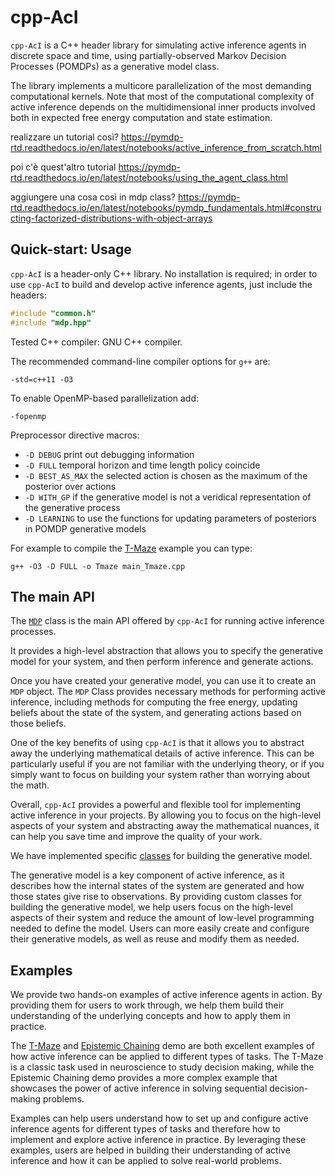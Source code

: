 # cpp-AcI
``cpp-AcI`` is a C++ header library for simulating active inference agents in
discrete space and time, using partially-observed Markov Decision Processes
(POMDPs) as a generative model class.

The library implements a multicore parallelization of the most demanding computational kernels. Note that most of the computational complexity of active inference depends on the multidimensional inner products involved both in expected free energy computation and state estimation.

realizzare un tutorial così? https://pymdp-rtd.readthedocs.io/en/latest/notebooks/active_inference_from_scratch.html

poi c'è quest'altro tutorial https://pymdp-rtd.readthedocs.io/en/latest/notebooks/using_the_agent_class.html

aggiungere una cosa così in mdp class? https://pymdp-rtd.readthedocs.io/en/latest/notebooks/pymdp_fundamentals.html#constructing-factorized-distributions-with-object-arrays

## Quick-start: Usage
``cpp-AcI`` is a header-only C++ library. No installation is required; in order to use ``cpp-AcI`` to build and develop active inference agents, just include the headers:

```c++
#include "common.h"
#include "mdp.hpp"
```

Tested C++ compiler: GNU C++ compiler.

The recommended command-line compiler options for `g++` are:

`-std=c++11 -O3`

To enable OpenMP-based parallelization add:

`-fopenmp`

Preprocessor directive macros:
- `-D DEBUG` print out debugging information
- `-D FULL` temporal horizon and time length policy coincide
- `-D BEST_AS_MAX` the selected action is chosen as the maximum of the posterior over actions
- `-D WITH_GP` if the generative model is not a veridical representation of the generative process
- `-D LEARNING` to use the functions for updating parameters of posteriors in POMDP generative models

For example to compile the [T-Maze](doc/tmaze_doc/tmaze.md) example you can type:

`g++ -O3 -D FULL -o Tmaze main_Tmaze.cpp`

## The main API

The [`MDP`](doc/mdp_class.md) class is the main API offered by ``cpp-AcI`` for running active inference processes.

It provides a high-level abstraction that allows you to specify the generative model for your system, and then perform inference and generate actions.

Once you have created your generative model, you can use it to create an `MDP` object. The `MDP` Class provides necessary methods for performing active inference, including methods for computing the free energy, updating beliefs about the state of the system, and generating actions based on those beliefs.

One of the key benefits of using ``cpp-AcI`` is that it allows you to abstract away the underlying mathematical details of active inference. This can be particularly useful if you are not familiar with the underlying theory, or if you simply want to focus on building your system rather than worrying about the math.

Overall, ``cpp-AcI`` provides a powerful and flexible tool for implementing active inference in your projects. By allowing you to focus on the high-level aspects of your system and abstracting away the mathematical nuances, it can help you save time and improve the quality of your work.

We have implemented specific [classes](doc/generative_model_classes.md) for building the generative model.

The generative model is a key component of active inference, as it describes how the internal states of the system are generated and how those states give rise to observations. By providing custom classes for building the generative model, we help users focus on the high-level aspects of their system and reduce the amount of low-level programming needed to define the model. Users can more easily create and configure their generative models, as well as reuse and modify them as needed.

## Examples

We provide two hands-on examples of active inference agents in action. By providing them for users to work through, we help them build their understanding of the underlying concepts and how to apply them in practice.

The [T-Maze](doc/tmaze_doc/tmaze.md) and [Epistemic Chaining](doc/cue_chaining_doc/cue_chaining.md) demo are both excellent examples of how active inference can be applied to different types of tasks. The T-Maze is a classic task used in neuroscience to study decision making, while the Epistemic Chaining demo provides a more complex example that showcases the power of active inference in solving sequential decision-making problems.

Examples can help users understand how to set up and configure active inference agents for different types of tasks and therefore how to implement and explore active inference in practice. By leveraging these examples, users are helped in building their understanding of active inference and how it can be applied to solve real-world problems.





